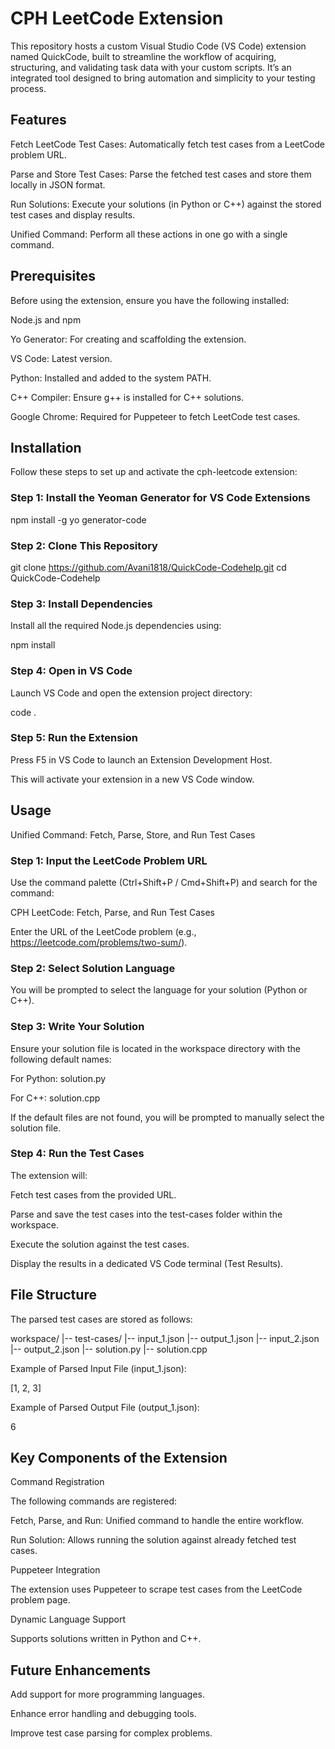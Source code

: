 # CPH LeetCode Extension

This repository hosts a custom Visual Studio Code (VS Code) extension named QuickCode, built to streamline the workflow of acquiring, structuring, and validating task data with your custom scripts. It’s an integrated tool designed to bring automation and simplicity to your testing process.

## Features

Fetch LeetCode Test Cases: Automatically fetch test cases from a LeetCode problem URL.

Parse and Store Test Cases: Parse the fetched test cases and store them locally in JSON format.

Run Solutions: Execute your solutions (in Python or C++) against the stored test cases and display results.

Unified Command: Perform all these actions in one go with a single command.

## Prerequisites

Before using the extension, ensure you have the following installed:

Node.js and npm

Yo Generator: For creating and scaffolding the extension.

VS Code: Latest version.

Python: Installed and added to the system PATH.

C++ Compiler: Ensure g++ is installed for C++ solutions.

Google Chrome: Required for Puppeteer to fetch LeetCode test cases.

## Installation

Follow these steps to set up and activate the cph-leetcode extension:

### Step 1: Install the Yeoman Generator for VS Code Extensions

npm install -g yo generator-code

### Step 2: Clone This Repository

git clone https://github.com/Avani1818/QuickCode-Codehelp.git
cd QuickCode-Codehelp

### Step 3: Install Dependencies

Install all the required Node.js dependencies using:

npm install

### Step 4: Open in VS Code

Launch VS Code and open the extension project directory:

code .

### Step 5: Run the Extension

Press F5 in VS Code to launch an Extension Development Host.

This will activate your extension in a new VS Code window.

## Usage

Unified Command: Fetch, Parse, Store, and Run Test Cases

### Step 1: Input the LeetCode Problem URL

Use the command palette (Ctrl+Shift+P / Cmd+Shift+P) and search for the command:

CPH LeetCode: Fetch, Parse, and Run Test Cases

Enter the URL of the LeetCode problem (e.g., https://leetcode.com/problems/two-sum/).

### Step 2: Select Solution Language

You will be prompted to select the language for your solution (Python or C++).

### Step 3: Write Your Solution

Ensure your solution file is located in the workspace directory with the following default names:

For Python: solution.py

For C++: solution.cpp

If the default files are not found, you will be prompted to manually select the solution file.

### Step 4: Run the Test Cases

The extension will:

Fetch test cases from the provided URL.

Parse and save the test cases into the test-cases folder within the workspace.

Execute the solution against the test cases.

Display the results in a dedicated VS Code terminal (Test Results).

## File Structure

The parsed test cases are stored as follows:

workspace/
|-- test-cases/
    |-- input_1.json
    |-- output_1.json
    |-- input_2.json
    |-- output_2.json
|-- solution.py
|-- solution.cpp

Example of Parsed Input File (input_1.json):

[1, 2, 3]

Example of Parsed Output File (output_1.json):

6

## Key Components of the Extension

Command Registration

The following commands are registered:

Fetch, Parse, and Run: Unified command to handle the entire workflow.

Run Solution: Allows running the solution against already fetched test cases.

Puppeteer Integration

The extension uses Puppeteer to scrape test cases from the LeetCode problem page.

Dynamic Language Support

Supports solutions written in Python and C++.

## Future Enhancements

Add support for more programming languages.

Enhance error handling and debugging tools.

Improve test case parsing for complex problems.





